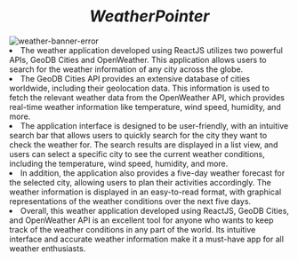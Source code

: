 <h1 align="center"><i>WeatherPointer</i></h1>
<img src="http://wpuploads.appadvice.com/wp-content/uploads/2016/01/Wild-Weather-banner.png" alt="weather-banner-error"/>
<li>The weather application developed using ReactJS utilizes two powerful APIs, GeoDB Cities and OpenWeather. This application allows users to search for the weather information of any city across the globe.</li>

<li>The GeoDB Cities API provides an extensive database of cities worldwide, including their geolocation data. This information is used to fetch the relevant weather data from the OpenWeather API, which provides real-time weather information like temperature, wind speed, humidity, and more.</li>

<li>The application interface is designed to be user-friendly, with an intuitive search bar that allows users to quickly search for the city they want to check the weather for. The search results are displayed in a list view, and users can select a specific city to see the current weather conditions, including the temperature, wind speed, humidity, and more.</li>

<li>In addition, the application also provides a five-day weather forecast for the selected city, allowing users to plan their activities accordingly. The weather information is displayed in an easy-to-read format, with graphical representations of the weather conditions over the next five days.</li>

<li>Overall, this weather application developed using ReactJS, GeoDB Cities, and OpenWeather API is an excellent tool for anyone who wants to keep track of the weather conditions in any part of the world. Its intuitive interface and accurate weather information make it a must-have app for all weather enthusiasts.</li>
